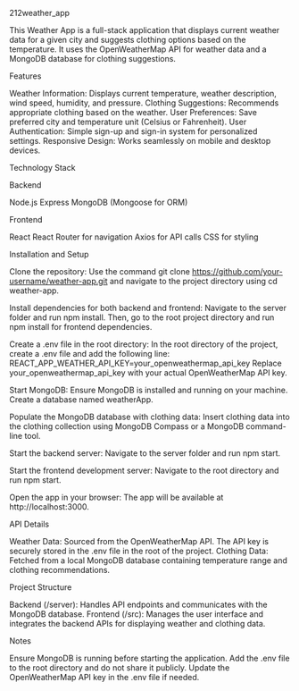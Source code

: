 212weather_app

This Weather App is a full-stack application that displays current weather data for a given city and suggests clothing options based on the temperature. It uses the OpenWeatherMap API for weather data and a MongoDB database for clothing suggestions.

Features

Weather Information: Displays current temperature, weather description, wind speed, humidity, and pressure.
Clothing Suggestions: Recommends appropriate clothing based on the weather.
User Preferences: Save preferred city and temperature unit (Celsius or Fahrenheit).
User Authentication: Simple sign-up and sign-in system for personalized settings.
Responsive Design: Works seamlessly on mobile and desktop devices.

Technology Stack

Backend

Node.js
Express
MongoDB (Mongoose for ORM)

Frontend

React
React Router for navigation
Axios for API calls
CSS for styling

Installation and Setup

Clone the repository:
Use the command git clone https://github.com/your-username/weather-app.git and navigate to the project directory using cd weather-app.

Install dependencies for both backend and frontend:
Navigate to the server folder and run npm install. Then, go to the root project directory and run npm install for frontend dependencies.

Create a .env file in the root directory:
In the root directory of the project, create a .env file and add the following line:
REACT_APP_WEATHER_API_KEY=your_openweathermap_api_key
Replace your_openweathermap_api_key with your actual OpenWeatherMap API key.

Start MongoDB:
Ensure MongoDB is installed and running on your machine. Create a database named weatherApp.

Populate the MongoDB database with clothing data:
Insert clothing data into the clothing collection using MongoDB Compass or a MongoDB command-line tool.

Start the backend server:
Navigate to the server folder and run npm start.

Start the frontend development server:
Navigate to the root directory and run npm start.

Open the app in your browser:
The app will be available at http://localhost:3000.

API Details

Weather Data: Sourced from the OpenWeatherMap API. The API key is securely stored in the .env file in the root of the project.
Clothing Data: Fetched from a local MongoDB database containing temperature range and clothing recommendations.

Project Structure

Backend (/server): Handles API endpoints and communicates with the MongoDB database.
Frontend (/src): Manages the user interface and integrates the backend APIs for displaying weather and clothing data.

Notes

Ensure MongoDB is running before starting the application.
Add the .env file to the root directory and do not share it publicly.
Update the OpenWeatherMap API key in the .env file if needed.
